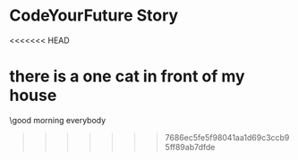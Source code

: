 # CodeYourFuture Story
<<<<<<< HEAD

there is a one cat in front of my house
=======
\good morning everybody
>>>>>>> 7686ec5fe5f98041aa1d69c3ccb95ff89ab7dfde
